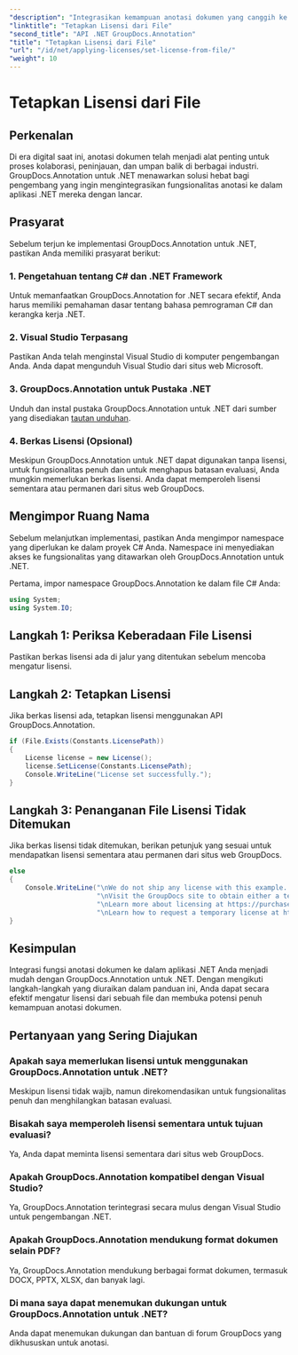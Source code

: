 ```yaml
---
"description": "Integrasikan kemampuan anotasi dokumen yang canggih ke dalam aplikasi .NET Anda secara mulus dengan GroupDocs.Annotation untuk .NET."
"linktitle": "Tetapkan Lisensi dari File"
"second_title": "API .NET GroupDocs.Annotation"
"title": "Tetapkan Lisensi dari File"
"url": "/id/net/applying-licenses/set-license-from-file/"
"weight": 10
---
```


# Tetapkan Lisensi dari File

## Perkenalan
Di era digital saat ini, anotasi dokumen telah menjadi alat penting untuk proses kolaborasi, peninjauan, dan umpan balik di berbagai industri. GroupDocs.Annotation untuk .NET menawarkan solusi hebat bagi pengembang yang ingin mengintegrasikan fungsionalitas anotasi ke dalam aplikasi .NET mereka dengan lancar.
## Prasyarat
Sebelum terjun ke implementasi GroupDocs.Annotation untuk .NET, pastikan Anda memiliki prasyarat berikut:
### 1. Pengetahuan tentang C# dan .NET Framework
Untuk memanfaatkan GroupDocs.Annotation for .NET secara efektif, Anda harus memiliki pemahaman dasar tentang bahasa pemrograman C# dan kerangka kerja .NET.
### 2. Visual Studio Terpasang
Pastikan Anda telah menginstal Visual Studio di komputer pengembangan Anda. Anda dapat mengunduh Visual Studio dari situs web Microsoft.
### 3. GroupDocs.Annotation untuk Pustaka .NET
Unduh dan instal pustaka GroupDocs.Annotation untuk .NET dari sumber yang disediakan [tautan unduhan](https://releases.groupdocs.com/annotation/net/).
### 4. Berkas Lisensi (Opsional)
Meskipun GroupDocs.Annotation untuk .NET dapat digunakan tanpa lisensi, untuk fungsionalitas penuh dan untuk menghapus batasan evaluasi, Anda mungkin memerlukan berkas lisensi. Anda dapat memperoleh lisensi sementara atau permanen dari situs web GroupDocs.

## Mengimpor Ruang Nama
Sebelum melanjutkan implementasi, pastikan Anda mengimpor namespace yang diperlukan ke dalam proyek C# Anda. Namespace ini menyediakan akses ke fungsionalitas yang ditawarkan oleh GroupDocs.Annotation untuk .NET.

Pertama, impor namespace GroupDocs.Annotation ke dalam file C# Anda:
```csharp
using System;
using System.IO;
```
## Langkah 1: Periksa Keberadaan File Lisensi
Pastikan berkas lisensi ada di jalur yang ditentukan sebelum mencoba mengatur lisensi.
## Langkah 2: Tetapkan Lisensi
Jika berkas lisensi ada, tetapkan lisensi menggunakan API GroupDocs.Annotation.
```csharp
if (File.Exists(Constants.LicensePath))
{
    License license = new License();
    license.SetLicense(Constants.LicensePath);
    Console.WriteLine("License set successfully.");
}
```
## Langkah 3: Penanganan File Lisensi Tidak Ditemukan
Jika berkas lisensi tidak ditemukan, berikan petunjuk yang sesuai untuk mendapatkan lisensi sementara atau permanen dari situs web GroupDocs.
```csharp
else
{
    Console.WriteLine("\nWe do not ship any license with this example. " +
                      "\nVisit the GroupDocs site to obtain either a temporary or permanent license. " +
                      "\nLearn more about licensing at https://purchase.groupdocs.com/faqs/licensing. " +
                      "\nLearn how to request a temporary license at https://purchase.groupdocs.com/lisensi-sementara.");
}
```

## Kesimpulan
Integrasi fungsi anotasi dokumen ke dalam aplikasi .NET Anda menjadi mudah dengan GroupDocs.Annotation untuk .NET. Dengan mengikuti langkah-langkah yang diuraikan dalam panduan ini, Anda dapat secara efektif mengatur lisensi dari sebuah file dan membuka potensi penuh kemampuan anotasi dokumen.
## Pertanyaan yang Sering Diajukan
### Apakah saya memerlukan lisensi untuk menggunakan GroupDocs.Annotation untuk .NET?
Meskipun lisensi tidak wajib, namun direkomendasikan untuk fungsionalitas penuh dan menghilangkan batasan evaluasi.
### Bisakah saya memperoleh lisensi sementara untuk tujuan evaluasi?
Ya, Anda dapat meminta lisensi sementara dari situs web GroupDocs.
### Apakah GroupDocs.Annotation kompatibel dengan Visual Studio?
Ya, GroupDocs.Annotation terintegrasi secara mulus dengan Visual Studio untuk pengembangan .NET.
### Apakah GroupDocs.Annotation mendukung format dokumen selain PDF?
Ya, GroupDocs.Annotation mendukung berbagai format dokumen, termasuk DOCX, PPTX, XLSX, dan banyak lagi.
### Di mana saya dapat menemukan dukungan untuk GroupDocs.Annotation untuk .NET?
Anda dapat menemukan dukungan dan bantuan di forum GroupDocs yang dikhususkan untuk anotasi.